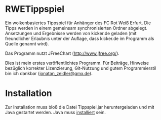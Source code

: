 RWETippspiel
============

Ein wolkenbasiertes Tippspiel für Anhänger des FC Rot Weiß Erfurt. Die Tipps werden in einem gemeinsam synchronisierten Ordner abgelegt. Ansetzungen und Ergebnisse werden von kicker.de geladen (mit freundlicher Erlaubnis unter der Auflage, dass kicker.de im Programm als Quelle genannt wird).

Das Programm nutzt JFreeChart (http://www.jfree.org/).

Dies ist mein erstes veröffentlichtes Programm. Für Beiträge, Hinweise bezüglich korrekter Lizenzierung, Git-Nutzung und gutem Programmierstil bin ich dankbar (jonatan_zeidler@gmx.de).

# Installation
Zur Installation muss bloß die Datei Tippspiel.jar heruntergeladen und mit Java gestartet werden. Java muss [installiert](https://www.java.com) sein.
